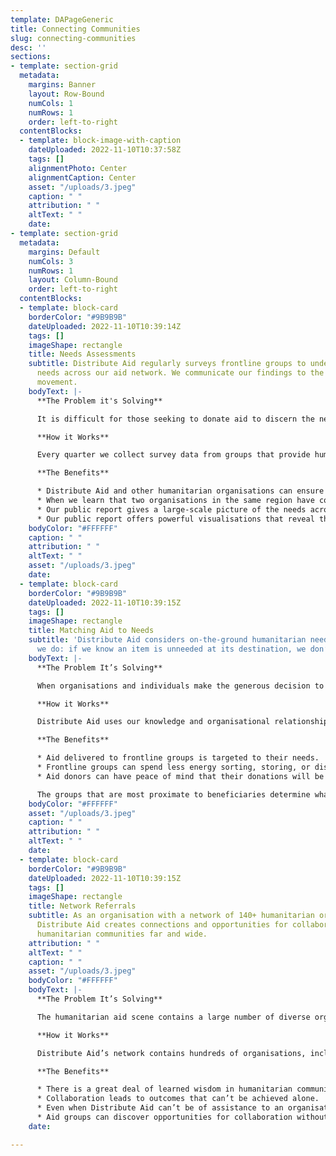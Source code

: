 ```yaml
---
template: DAPageGeneric
title: Connecting Communities
slug: connecting-communities
desc: ''
sections:
- template: section-grid
  metadata:
    margins: Banner
    layout: Row-Bound
    numCols: 1
    numRows: 1
    order: left-to-right
  contentBlocks:
  - template: block-image-with-caption
    dateUploaded: 2022-11-10T10:37:58Z
    tags: []
    alignmentPhoto: Center
    alignmentCaption: Center
    asset: "/uploads/3.jpeg"
    caption: " "
    attribution: " "
    altText: " "
    date: 
- template: section-grid
  metadata:
    margins: Default
    numCols: 3
    numRows: 1
    layout: Column-Bound
    order: left-to-right
  contentBlocks:
  - template: block-card
    borderColor: "#9B9B9B"
    dateUploaded: 2022-11-10T10:39:14Z
    tags: []
    imageShape: rectangle
    title: Needs Assessments
    subtitle: Distribute Aid regularly surveys frontline groups to understand humanitarian
      needs across our aid network. We communicate our findings to the broader aid
      movement.
    bodyText: |-
      **The Problem it's Solving**

      It is difficult for those seeking to donate aid to discern the needs of beneficiaries on the ground hundreds or thousands of kilometres away. It’s impractical for them to speak to tens of organisations to understand the bigger picture of humanitarian needs in a particular region. Additionally, Distribute Aid’s aid matching system is more effective when we have a macro- and micro-level understanding of our partners’ humanitarian needs.

      **How it Works**

      Every quarter we collect survey data from groups that provide humanitarian aid and services across Europe and Lebanon to understand their needs for the following three months. We identify which support they're lacking and which items they have in oversupply. We compile the information into a public report and include up-to-date contextual overviews for each region of operation. We also use the detailed data internally to support our aid matching and logistics services. This Needs Assessment survey can easily be repurposed for other aid responses around the world.

      **The Benefits**

      * Distribute Aid and other humanitarian organisations can ensure that aid shipped is appropriately tailored to the needs of beneficiaries.
      * When we learn that two organisations in the same region have complementary surpluses and needs, we organise mutually beneficial aid swaps.
      * Our public report gives a large-scale picture of the needs across the grassroots humanitarian aid movement that is broader than any one region or organisation.
      * Our public report offers powerful visualisations that reveal the scope of governmental failure to meet basic human needs and the scale of the grassroots aid sector working to meet those needs.
    bodyColor: "#FFFFFF"
    caption: " "
    attribution: " "
    altText: " "
    asset: "/uploads/3.jpeg"
    date: 
  - template: block-card
    borderColor: "#9B9B9B"
    dateUploaded: 2022-11-10T10:39:15Z
    tags: []
    imageShape: rectangle
    title: Matching Aid to Needs
    subtitle: 'Distribute Aid considers on-the-ground humanitarian needs in everything
      we do: if we know an item is unneeded at its destination, we don’t ship it. '
    bodyText: |-
      **The Problem It’s Solving**

      When organisations and individuals make the generous decision to donate humanitarian aid, they have to decide what to send and where to send it. They might do a community collection and then try to send all of the items they collect. They may rely on heuristics like “I know that I would like receiving this item, so recipients of humanitarian aid likely would, too.” However, the needs of beneficiaries may look very different from those of donors. Without a solid commitment to focusing on beneficiaries' real, demonstrated needs, it is possible to ship aid based on what is available rather than what is needed.

      **How it Works**

      Distribute Aid uses our knowledge and organisational relationships to ensure that we do not send an aid item unless we know people on the receiving end need it. On our regular route shipments, this works like online shopping; sending groups indicate which items they have available, and receiving groups receive only the aid they put in their “cart.” On our ad hoc shipments, receiving groups only accept a shipment when they are satisfied with its potential to fulfil the needs of their beneficiaries. When we are offered an in-kind donation, we only distribute it across our network if we know it’s needed. Our needs assessment data underpins all three of these processes.

      **The Benefits**

      * Aid delivered to frontline groups is targeted to their needs.
      * Frontline groups can spend less energy sorting, storing, or disposing of items that aren’t needed when they’re received (storage space can be tight–and expensive!).
      * Aid donors can have peace of mind that their donations will be put to good use.

      The groups that are most proximate to beneficiaries determine what aid gets shipped to support those same beneficiaries.
    bodyColor: "#FFFFFF"
    asset: "/uploads/3.jpeg"
    caption: " "
    attribution: " "
    altText: " "
    date: 
  - template: block-card
    borderColor: "#9B9B9B"
    dateUploaded: 2022-11-10T10:39:15Z
    tags: []
    imageShape: rectangle
    title: Network Referrals
    subtitle: As an organisation with a network of 140+ humanitarian organisations,
      Distribute Aid creates connections and opportunities for collaboration among
      humanitarian communities far and wide.
    attribution: " "
    altText: " "
    caption: " "
    asset: "/uploads/3.jpeg"
    bodyColor: "#FFFFFF"
    bodyText: |-
      **The Problem It’s Solving**

      The humanitarian aid scene contains a large number of diverse organisations doing amazing work across the globe. Collaboration among organisations with similar aims, strategies, or beneficiary populations can be highly fruitful. However, it’s difficult for any organisation to find the time to reach out to a bunch of other groups! Even if they have time, it’s not always obvious where to look. Group leaders are often unaware of possibilities for collaboration that might exist.

      **How it Works**

      Distribute Aid’s network contains hundreds of organisations, including many grassroots aid groups. We frequently have new groups reach out to us via email or social media. When we realise that two groups might benefit from collaborating, we offer to connect them. They might swap knowledge about aid shipments, humanitarian best practices, funding opportunities, key contacts to be in touch with, collaborate on bulk-purchasing, and many other topics.

      **The Benefits**

      * There is a great deal of learned wisdom in humanitarian communities that they can share far and wide.
      * Collaboration leads to outcomes that can’t be achieved alone.
      * Even when Distribute Aid can’t be of assistance to an organisation that reaches out to us, we can connect them to other groups that might be able to help.
      * Aid groups can discover opportunities for collaboration without spending too much time searching.
    date: 

---
```

